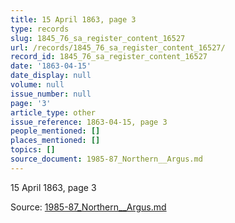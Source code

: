 ```yaml
---
title: 15 April 1863, page 3
type: records
slug: 1845_76_sa_register_content_16527
url: /records/1845_76_sa_register_content_16527/
record_id: 1845_76_sa_register_content_16527
date: '1863-04-15'
date_display: null
volume: null
issue_number: null
page: '3'
article_type: other
issue_reference: 1863-04-15, page 3
people_mentioned: []
places_mentioned: []
topics: []
source_document: 1985-87_Northern__Argus.md
---
```


15 April 1863, page 3

Source: [1985-87_Northern__Argus.md](/downloads/markdown/1985-87_Northern__Argus.md)
